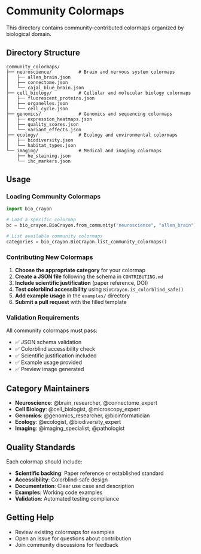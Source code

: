 # Community Colormaps

This directory contains community-contributed colormaps organized by biological domain.

## Directory Structure

```
community_colormaps/
├── neuroscience/          # Brain and nervous system colormaps
│   ├── allen_brain.json
│   ├── connectome.json
│   └── cajal_blue_brain.json
├── cell_biology/          # Cellular and molecular biology colormaps
│   ├── fluorescent_proteins.json
│   ├── organelles.json
│   └── cell_cycle.json
├── genomics/              # Genomics and sequencing colormaps
│   ├── expression_heatmaps.json
│   ├── quality_scores.json
│   └── variant_effects.json
├── ecology/               # Ecology and environmental colormaps
│   ├── biodiversity.json
│   └── habitat_types.json
└── imaging/               # Medical and imaging colormaps
    ├── he_staining.json
    └── ihc_markers.json
```

## Usage

### Loading Community Colormaps

```python
import bio_crayon

# Load a specific colormap
bc = bio_crayon.BioCrayon.from_community("neuroscience", "allen_brain")

# List available community colormaps
categories = bio_crayon.BioCrayon.list_community_colormaps()
```

### Contributing New Colormaps

1. **Choose the appropriate category** for your colormap
2. **Create a JSON file** following the schema in `CONTRIBUTING.md`
3. **Include scientific justification** (paper reference, DOI)
4. **Test colorblind accessibility** using `BioCrayon.is_colorblind_safe()`
5. **Add example usage** in the `examples/` directory
6. **Submit a pull request** with the filled template

### Validation Requirements

All community colormaps must pass:

- ✅ JSON schema validation
- ✅ Colorblind accessibility check
- ✅ Scientific justification included
- ✅ Example usage provided
- ✅ Preview image generated

## Category Maintainers

- **Neuroscience**: @brain_researcher, @connectome_expert
- **Cell Biology**: @cell_biologist, @microscopy_expert
- **Genomics**: @genomics_researcher, @bioinformatician
- **Ecology**: @ecologist, @biodiversity_expert
- **Imaging**: @imaging_specialist, @pathologist

## Quality Standards

Each colormap should include:

- **Scientific backing**: Paper reference or established standard
- **Accessibility**: Colorblind-safe design
- **Documentation**: Clear use case and description
- **Examples**: Working code examples
- **Validation**: Automated testing compliance

## Getting Help

- Review existing colormaps for examples
- Open an issue for questions about contribution
- Join community discussions for feedback 